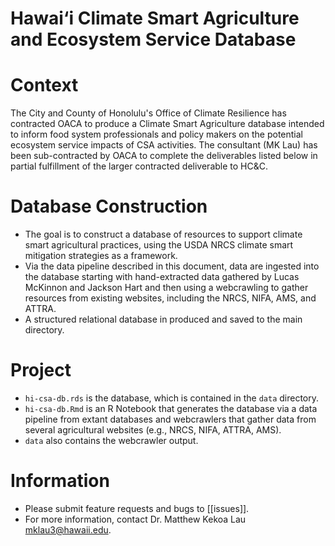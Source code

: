 # Hawai‘i Climate Smart Agriculture and Ecosystem Service Database

# Context

The City and County of Honolulu's Office of Climate Resilience has
contracted OACA to produce a Climate Smart Agriculture database
intended to inform food system professionals and policy makers on the
potential ecosystem service impacts of CSA activities. The consultant
(MK Lau) has been sub-contracted by OACA to complete the deliverables
listed below in partial fulfillment of the larger contracted
deliverable to HC&C.


# Database Construction

- The goal is to construct a database of resources to support climate
  smart agricultural practices, using the USDA NRCS climate smart mitigation
  strategies as a framework. 
- Via the data pipeline described in this document, data are ingested
  into the database starting with hand-extracted data gathered by
  Lucas McKinnon and Jackson Hart and then using a webcrawling to
  gather resources from existing websites, including the NRCS, NIFA,
  AMS, and ATTRA.
- A structured relational database in produced and saved to the main
  directory. 

# Project 


- `hi-csa-db.rds` is the database, which is contained in the `data`
  directory.
- `hi-csa-db.Rmd` is an R Notebook that generates the database via a
  data pipeline from extant databases and webcrawlers that gather data
  from several agricultural websites (e.g., NRCS, NIFA, ATTRA, AMS). 
- `data` also contains the webcrawler output.

# Information

- Please submit feature requests and bugs to [[issues]]. 
- For more information, contact Dr. Matthew Kekoa Lau [mklau3@hawaii.edu](mklau3@hawaii.edu "mklau3@hawaii.edu").
